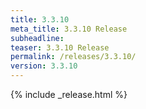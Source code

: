```yaml
---
title: 3.3.10
meta_title: 3.3.10 Release
subheadline: 
teaser: 3.3.10 Release
permalink: /releases/3.3.10/
version: 3.3.10
---
```


{% include _release.html %}
